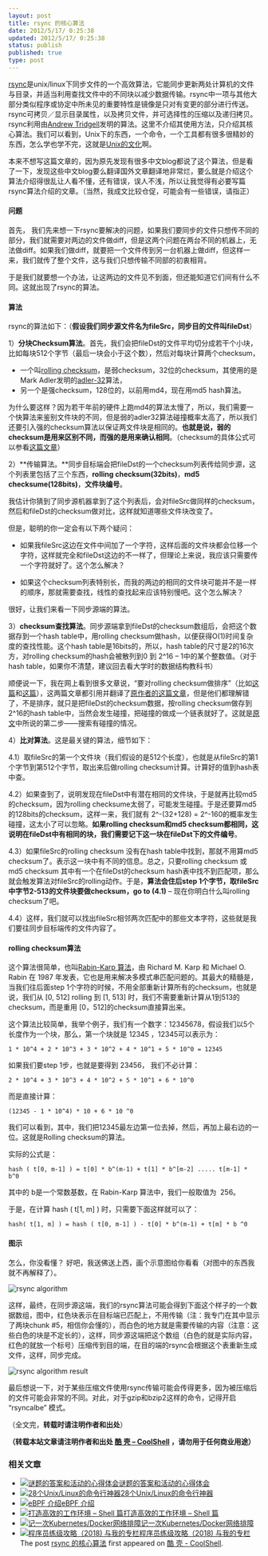 ```yaml
---
layout: post
title: rsync 的核心算法
date: 2012/5/17/ 0:25:38
updated: 2012/5/17/ 0:25:38
status: publish
published: true
type: post
---
```


[rsync](http://en.wikipedia.org/wiki/Rsync)是unix/linux下同步文件的一个高效算法，它能同步更新两处计算机的文件与目录，并适当利用查找文件中的不同块以减少数据传输。rsync中一项与其他大部分类似程序或协定中所未见的重要特性是镜像是只对有变更的部分进行传送。rsync可拷贝／显示目录属性，以及拷贝文件，并可选择性的压缩以及递归拷贝。rsync利用由[Andrew Tridgell](http://en.wikipedia.org/wiki/Andrew_Tridgell)发明的算法。这里不介绍其使用方法，只介绍其核心算法。我们可以看到，Unix下的东西，一个命令，一个工具都有很多很精妙的东西，怎么学也学不完，这就是[Unix的文化](https://coolshell.cn/articles/2322.html "Unix传奇(上篇)")啊。


本来不想写这篇文章的，因为原先发现有很多中文blog都说了这个算法，但是看了一下，发现这些中文blog要么翻译国外文章翻译地非常烂，要么就是介绍这个算法介绍得很乱让人看不懂，还有错误，误人不浅，所以让我觉得有必要写篇rsync算法介绍的文章。（当然，我成文比较仓促，可能会有一些错误，请指正）


#### 问题


首先， 我们先来想一下rsync要解决的问题，如果我们要同步的文件只想传不同的部分，我们就需要对两边的文件做diff，但是这两个问题在两台不同的机器上，无法做diff。如果我们做diff，就要把一个文件传到另一台机器上做diff，但这样一来，我们就传了整个文件，这与我们只想传输不同部的初衷相背。


于是我们就要想一个办法，让这两边的文件见不到面，但还能知道它们间有什么不同。这就出现了rsync的算法。


#### 算法


rsync的算法如下：（**假设我们同步源文件名为fileSrc，同步目的文件叫fileDst**）



1）**分块Checksum算法**。首先，我们会把fileDst的文件平均切分成若干个小块，比如每块512个字节（最后一块会小于这个数），然后对每块计算两个checksum，


* 一个叫[rolling checksum](http://en.wikipedia.org/wiki/Rolling_hash)，是弱checksum，32位的checksum，其使用的是Mark Adler发明的[adler-32](http://en.wikipedia.org/wiki/Adler-32 "Adler-32")算法，
* 另一个是强checksum，128位的，以前用md4，现在用md5 hash算法。


为什么要这样？因为若干年前的硬件上跑md4的算法太慢了，所以，我们需要一个快算法来鉴别文件块的不同，但是弱的adler32算法碰撞概率太高了，所以我们还要引入强的checksum算法以保证两文件块是相同的。**也就是说，弱的checksum是用来区别不同，而强的是用来确认相同**。（checksum的具体公式可以参看[这篇文章](http://rsync.samba.org/tech_report/node3.html)）


2）**传输算法。**同步目标端会把fileDst的一个checksum列表传给同步源，这个列表里包括了三个东西，**rolling checksum(32bits)**，**md5 checksume(128bits)**，**文件块编号**。


我估计你猜到了同步源机器拿到了这个列表后，会对fileSrc做同样的checksum，然后和fileDst的checksum做对比，这样就知道哪些文件块改变了。


但是，聪明的你一定会有以下两个疑问：


* 如果我fileSrc这边在文件中间加了一个字符，这样后面的文件块都会位移一个字符，这样就完全和fileDst这边的不一样了，但理论上来说，我应该只需要传一个字符就好了。这个怎么解决？


* 如果这个checksum列表特别长，而我的两边的相同的文件块可能并不是一样的顺序，那就需要查找，线性的查找起来应该特别慢吧。这个怎么解决？


很好，让我们来看一下同步源端的算法。


3）**checksum查找算法**。同步源端拿到fileDst的checksum数组后，会把这个数据存到一个hash table中，用rolling checksum做hash，以便获得O(1)时间复杂度的查找性能。这个hash table是16bits的，所以，hash table的尺寸是2的16次方，对rolling checksum的hash会被散列到0 到 2^16 – 1中的某个整数值。（对于hash table，如果你不清楚，建议回去看大学时的数据结构教科书）


顺便说一下，我在网上看到很多文章说，“要对rolling checksum做排序”（比如[这篇](http://www.yejun.cn/?p=472)和[这篇](http://blog.csdn.net/tobeandnottobe/article/details/6719848)），这两篇文章都引用并翻译了[原作者的这篇文章](http://rsync.samba.org/tech_report/node4.html)，但是他们都理解错了，不是排序，就只是把fileDst的checksum数据，按rolling checksum做存到2^16的hash table中，当然会发生碰撞，把碰撞的做成一个链表就好了。这就是[原文](http://rsync.samba.org/tech_report/node4.html)中所说的第二步——搜索有碰撞的情况。


4）**比对算法**。这是最关键的算法，细节如下：


4.1）取fileSrc的第一个文件块（我们假设的是512个长度），也就是从fileSrc的第1个字节到第512个字节，取出来后做rolling checksum计算。计算好的值到hash表中查。


4.2）如果查到了，说明发现在fileDst中有潜在相同的文件块，于是就再比较md5的checksum，因为rolling checksume太弱了，可能发生碰撞。于是还要算md5的128bits的checksum，这样一来，我们就有 2^-(32+128) = 2^-160的概率发生碰撞，这太小了可以忽略。**如果rolling checksum和md5 checksum都相同，这说明在fileDst中有相同的块，我们需要记下这一块在fileDst下的文件编号**。


4.3）如果fileSrc的rolling checksum 没有在hash table中找到，那就不用算md5 checksum了。表示这一块中有不同的信息。总之，只要rolling checksum 或 md5 checksum 其中有一个在fileDst的checksum hash表中找不到匹配项，那么就会触发算法对fileSrc的rolling动作。于是，**算法会住后step 1个字节，取fileSrc中字节2-513的文件块要做checksum，go to (4.1)** – 现在你明白什么叫rolling checksum了吧。


4.4）这样，我们就可以找出fileSrc相邻两次匹配中的那些文本字符，这些就是我们要往同步目标端传的文件内容了。


#### **rolling checksum算法**


这个算法很简单，也叫[Rabin-Karp 算法](https://en.wikipedia.org/wiki/Rabin%E2%80%93Karp_string_search_algorithm)，由 Richard M. Karp 和 Michael O. Rabin 在 1987 年发表，它也是用来解决多模式串匹配问题的。其最大的精髓是，当我们往后面step 1个字符的时候，不用全部重新计算所有的checksum，也就是说，我们从 [0, 512] rolling 到 [1, 513] 时，我们不需要重新计算从1到513的checksum，而是重用 [0，512]的checksum直接算出来。


这个算法比较简单，我举个例子，我们有一个数字：12345678，假设我们以5个长度作为一个块，那么，第一个块就是 12345 ，12345可以表示为：


 `1 * 10^4 + 2 * 10^3 + 3 * 10^2 + 4 * 10^1 + 5 * 10^0 = 12345` 


如果我们要step 1步，也就是要得到 23456， 我们不必计算：


`2 * 10^4 + 3 * 10^3 + 4 * 10^2 + 5 * 10^1 + 6 * 10^0`


而是直接计算：


`(12345 - 1 * 10^4) * 10 + 6 * 10 ^0`


我们可以看到，其中，我们把12345最左边第一位去掉，然后，再加上最右边的一位。这就是Rolling checksum的算法。


实际的公式是：


`hash ( t[0, m-1] ) = t[0] * b^(m-1) + t[1] * b^[m-2] ..... t[m-1] * b^0`


其中的 b是一个常数基数，在 Rabin-Karp 算法中，我们一般取值为  256。


于是，在计算 hash ( t[1, m] ) 时，只需要下面这样就可以了：


`hash( t[1, m] ) = hash ( t[0, m-1] ) - t[0] * b^(m-1) + t[m] * b ^0`


#### 图示


怎么，你没看懂？ 好吧，我送佛送上西，画个示意图给你看看（对图中的东西我就不再解释了）。


![](https://coolshell.cn/wp-content/uploads/2012/05/rsync-algorithm.jpg "rsync algorithm")


这样，最终，在同步源这端，我们的rsync算法可能会得到下面这个样子的一个数据数组，图中，红色块表示在目标端已匹配上，不用传输（注：我专门在其中显示了两块chunk #5，相信你会懂的），而白色的地方就是需要传输的内容（注意：这些白色的块是不定长的），这样，同步源这端把这个数组（白色的就是实际内容，红色的就放一个标号）压缩传到目的端，在目的端的rsync会根据这个表重新生成文件，这样，同步完成。


![](https://coolshell.cn/wp-content/uploads/2012/05/rsync-algorithm-result.jpg "rsync algorithm result")


最后想说一下，对于某些压缩文件使用rsync传输可能会传得更多，因为被压缩后的文件可能会非常的不同。对此，对于gzip和bzip2这样的命令，记得开启 “rsyncalbe” 模式。


（全文完，**转载时请注明作者和出处**）





**（转载本站文章请注明作者和出处 [酷 壳 – CoolShell](https://coolshell.cn/) ，请勿用于任何商业用途）**



### 相关文章

* [![谜题的答案和活动的心得体会](https://coolshell.cn/wp-content/uploads/2014/08/puzzle-150x150.png)](https://coolshell.cn/articles/11847.html)[谜题的答案和活动的心得体会](https://coolshell.cn/articles/11847.html)
* [![28个Unix/Linux的命令行神器](https://coolshell.cn/wp-content/uploads/2012/07/dstat_screenshot-150x150.png)](https://coolshell.cn/articles/7829.html)[28个Unix/Linux的命令行神器](https://coolshell.cn/articles/7829.html)
* [![eBPF 介绍](https://coolshell.cn/wp-content/uploads/2022/12/eBPF-150x150.jpeg)](https://coolshell.cn/articles/22320.html)[eBPF 介绍](https://coolshell.cn/articles/22320.html)
* [![打造高效的工作环境 – Shell 篇](https://coolshell.cn/wp-content/uploads/2019/03/linux.ninja_-150x150.png)](https://coolshell.cn/articles/19219.html)[打造高效的工作环境 – Shell 篇](https://coolshell.cn/articles/19219.html)
* [![记一次Kubernetes/Docker网络排障](https://coolshell.cn/wp-content/uploads/2018/12/docker-networking-1-150x150.png)](https://coolshell.cn/articles/18654.html)[记一次Kubernetes/Docker网络排障](https://coolshell.cn/articles/18654.html)
* [![程序员练级攻略（2018)  与我的专栏](https://coolshell.cn/wp-content/uploads/2018/05/300x262-150x150.jpg)](https://coolshell.cn/articles/18360.html)[程序员练级攻略（2018) 与我的专栏](https://coolshell.cn/articles/18360.html)
The post [rsync 的核心算法](https://coolshell.cn/articles/7425.html) first appeared on [酷 壳 - CoolShell](https://coolshell.cn).
